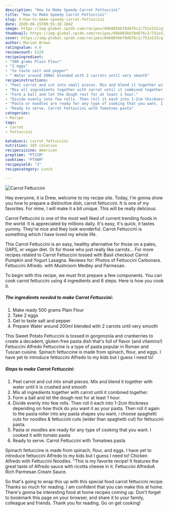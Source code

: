```yaml
---
description: "How to Make Speedy Carrot Fettuccini"
title: "How to Make Speedy Carrot Fettuccini"
slug: 4-how-to-make-speedy-carrot-fettuccini
date: 2020-08-15T09:55:38.104Z
image: https://img-global.cpcdn.com/recipes/04b865bbf8d676c2/751x532cq70/carrot-fettuccini-recipe-main-photo.jpg
thumbnail: https://img-global.cpcdn.com/recipes/04b865bbf8d676c2/751x532cq70/carrot-fettuccini-recipe-main-photo.jpg
cover: https://img-global.cpcdn.com/recipes/04b865bbf8d676c2/751x532cq70/carrot-fettuccini-recipe-main-photo.jpg
author: Marion Brown
ratingvalue: 4.6
reviewcount: 5229
recipeingredient:
- "500 grams Plain Flour"
- "2 eggs"
- "to taste salt and pepper"
- " Water around 200ml blended with 2 carrots until very smooth"
recipeinstructions:
- "Peel carrot and cut into small pieces. Mix and blend it together with water until it is crushed and smooth"
- "Mix all ingredients together with carrot until it combined together."
- "Form a ball and let the dough rest for at least 1 hour."
- "Divide evenly into few rolls. Then roll it each into 1-2cm thickness depending on how thick do you want it as your pasta. Then roll it again to the pasta roller into any pasta shapes you want, i choose spaghetti cuts for noodles &amp; fettuccini cuts (wider than spaghetti cut) for fettuccini pasta."
- "Pasta or noodles are ready for any type of cooking that you want. I cooked it with tomato pasta"
- "Ready to serve. Carrot Fettuccini with Tomatoes pasta"
categories:
- Recipe
tags:
- carrot
- fettuccini

katakunci: carrot fettuccini 
nutrition: 183 calories
recipecuisine: American
preptime: "PT21M"
cooktime: "PT46M"
recipeyield: "3"
recipecategory: Lunch

---
```



![Carrot Fettuccini](https://img-global.cpcdn.com/recipes/04b865bbf8d676c2/751x532cq70/carrot-fettuccini-recipe-main-photo.jpg)

Hey everyone, it is Drew, welcome to my recipe site. Today, I'm gonna show you how to prepare a distinctive dish, carrot fettuccini. It is one of my favorites. For mine, I will make it a bit unique. This will be really delicious.

Carrot Fettuccini is one of the most well liked of current trending foods in the world. It is appreciated by millions daily. It's easy, it's quick, it tastes yummy. They're nice and they look wonderful. Carrot Fettuccini is something which I have loved my whole life.

This Carrot Fettuccini is an easy, healthy alternative for those on a paleo, GAPS, or vegan diet. Or for those who just really like carrots… For more recipes related to Carrot Fettuccini tossed with Basil checkout Carrot Pumpkin and Yogurt Lasagna. Reviews for: Photos of Fettuccini Carbonara. Fettuccini Alfredo. with Mushroom Medley and Parmesan.


To begin with this recipe, we must first prepare a few components. You can cook carrot fettuccini using 4 ingredients and 6 steps. Here is how you cook it.

<!--inarticleads1-->

##### The ingredients needed to make Carrot Fettuccini:

1. Make ready 500 grams Plain Flour
1. Take 2 eggs
1. Get to taste salt and pepper
1. Prepare  Water around 200ml blended with 2 carrots until very smooth


This Sweet Potato Fettuccini is tossed in gorgonzola and cranberries to create a decadent, gluten-free pasta dish that&#39;s full of flavor (and vitamins!) Fettuccini Alfredo Fettuccine is a type of pasta popular in Roman and Tuscan cuisine. Spinach fettuccine is made from spinach, flour, and eggs. I have yet to introduce fettuccini Alfredo to my kids but I guess I need to! 

<!--inarticleads2-->

##### Steps to make Carrot Fettuccini:

1. Peel carrot and cut into small pieces. Mix and blend it together with water until it is crushed and smooth
1. Mix all ingredients together with carrot until it combined together.
1. Form a ball and let the dough rest for at least 1 hour.
1. Divide evenly into few rolls. Then roll it each into 1-2cm thickness depending on how thick do you want it as your pasta. Then roll it again to the pasta roller into any pasta shapes you want, i choose spaghetti cuts for noodles &amp; fettuccini cuts (wider than spaghetti cut) for fettuccini pasta.
1. Pasta or noodles are ready for any type of cooking that you want. I cooked it with tomato pasta
1. Ready to serve. Carrot Fettuccini with Tomatoes pasta


Spinach fettuccine is made from spinach, flour, and eggs. I have yet to introduce fettuccini Alfredo to my kids but I guess I need to! Chicken Alfredo with Fettuccini Noodles. &#34;This is my favorite recipe! It features the great taste of Alfredo sauce with ricotta cheese in it. Fettuccini AlfredoA Rich Parmesan Cream Sauce. 

So that's going to wrap this up with this special food carrot fettuccini recipe. Thanks so much for reading. I am confident that you can make this at home. There's gonna be interesting food at home recipes coming up. Don't forget to bookmark this page on your browser, and share it to your family, colleague and friends. Thank you for reading. Go on get cooking!
